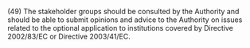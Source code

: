 (49) The stakeholder groups should be consulted by the Authority and should be able to submit opinions and advice to the Authority on issues related to the optional application to institutions covered by Directive 2002/83/EC or Directive 2003/41/EC.